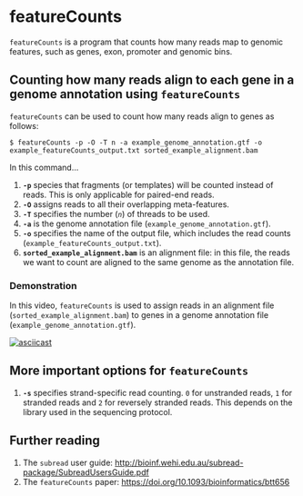 # featureCounts

`featureCounts` is a program that counts how many reads map to genomic features, such as genes, exon, promoter and genomic bins.

## Counting how many reads align to each gene in a genome annotation using `featureCounts`

`featureCounts` can be used to count how many reads align to genes as follows:

```
$ featureCounts -p -O -T n -a example_genome_annotation.gtf -o example_featureCounts_output.txt sorted_example_alignment.bam
```

In this command...

1. **`-p`** species that fragments (or templates) will be counted instead of reads. This is only applicable for paired-end reads.
2. **`-O`** assigns reads to all their overlapping meta-features.
3. **`-T`** specifies the number (*`n`*) of threads to be used.
4. **`-a`** is the genome annotation file (`example_genome_annotation.gtf`).
5. **`-o`** specifies the name of the output file, which includes the read counts (`example_featureCounts_output.txt`).
6. **`sorted_example_alignment.bam`** is an alignment file: in this file, the reads we want to count are aligned to the same genome as the annotation file.

### Demonstration

In this video, `featureCounts` is used to assign reads in an alignment file (`sorted_example_alignment.bam`) to genes in a genome annotation file (`example_genome_annotation.gtf`).

[![asciicast](https://asciinema.org/a/306584.svg)](https://asciinema.org/a/306584)

## More important options for `featureCounts`

1. **`-s`** specifies strand-specific read counting. `0` for unstranded reads, `1` for stranded reads and `2` for reversely stranded reads. This depends on the library used in the sequencing protocol.

## Further reading

1. The `subread` user guide: <http://bioinf.wehi.edu.au/subread-package/SubreadUsersGuide.pdf>
2. The `featureCounts` paper: <https://doi.org/10.1093/bioinformatics/btt656>
